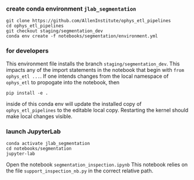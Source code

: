 ### create conda environment `jlab_segmentation`
```
git clone https://github.com/AllenInstitute/ophys_etl_pipelines
cd ophys_etl_pipelines
git checkout staging/segmentation_dev
conda env create -f notebooks/segmentation/environment.yml
```

### for developers
This environment file installs the branch `staging/segmentation_dev`. This impacts any of the import statements in the notebook that begin with `from ophys_etl ...`. If one intends changes from the local namespace of `ophys_etl` to propogate into the notebook, then
```
pip install -e .
```
inside of this conda env will update the installed copy of `ophys_etl_pipelines` to the editable local copy. Restarting the kernel should make local changes visible.

### launch JupyterLab
```
conda activate jlab_segmentation
cd notebooks/segmentation
jupyter-lab
```
Open the notebook `segmentation_inspection.ipynb`
This notebook relies on the file `support_inspection_nb.py` in the correct relative path.
